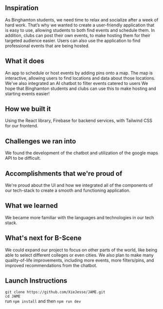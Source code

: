 ## Inspiration
As Binghamton students, we need time to relax and socialize after a week of hard work. That’s why we wanted to create a user-friendly application that is easy to use, allowing students to both find events and schedule them. In addition, clubs can post their own events, to make hosting them for their targeted audience easier. Users can also use the application to find professional events that are being hosted.

## What it does
An app to schedule or host events by adding pins onto a map. The map is interactive, allowing users to find locations and data about those locations. We've also integrated an AI chatbot to filter events catered to users We hope that Binghamton students and clubs can use this to make hosting and starting events easier!

## How we built it
Using the React library, Firebase for backend services, with Tailwind CSS for our frontend.

## Challenges we ran into
We found the development of the chatbot and utilization of the google maps API to be difficult.

## Accomplishments that we're proud of
We're proud about the UI and how we integrated all of the components of our tech-stack to create a smooth and functioning application.

## What we learned
We became more familiar with the languages and technologies in our tech stack.

## What's next for B-Scene
We could expand our project to focus on other parts of the world, like being able to select different colleges or even cities. We also plan to make many quality-of-life improvements, including more events, more filters/pins, and improved recommendations from the chatbot.

## Launch Instructions
``git clone https://github.com/XieJesse/JAME.git``  
``cd JAME``  
run `` npm install `` and then ``npm run dev``
